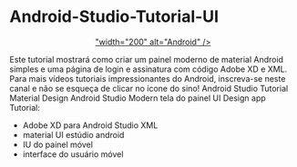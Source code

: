 # Android-Studio-Tutorial-UI
<p align="center">
  <a href="
            <img src="https://cdn.jsdelivr.net/gh/devicons/devicon/icons/androidstudio/androidstudio-original.svg" />
          "width="200" alt="Android" /></a>
</p>

Este tutorial mostrará como criar um painel moderno de material Android simples e uma página de login e assinatura com código Adobe XD e XML.
Para mais vídeos tutoriais impressionantes do Android, inscreva-se neste canal e não se esqueça de clicar no ícone do sino!
Android Studio Tutorial Material Design Android Studio Modern tela do painel UI Design app Tutorial:
- Adobe XD para Android Studio XML
- material UI estúdio android 
- IU do painel móvel 
- interface do usuário móvel
